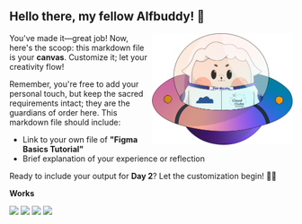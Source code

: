 ## Hello there, my fellow Alfbuddy! 💖

<img align="right" width="250px" src="../../assets/alf/alf-ufo.png">

You've made it—great job! Now, here's the scoop: this markdown file is your **canvas**. Customize it; let your creativity flow!

Remember, you're free to add your personal touch, but keep the sacred requirements intact; they are the guardians of order here. This markdown file should include:
- Link to your own file of **"Figma Basics Tutorial"**
- Brief explanation of your experience or reflection

Ready to include your output for **Day 2**? Let the customization begin! 🚀✨

<!-- You may now delete and modify the content of this file -->

**Works**

<img src="C:\AWS UI_UX\AWSCC-CodeQuest-UI-UX\works\day 1\Screenshot 2023-12-28 185224.png">

<img src="C:\AWS UI_UX\AWSCC-CodeQuest-UI-UX\works\day 2\Screenshot 2023-12-28 185224.png">

<img src="C:\AWS UI_UX\AWSCC-CodeQuest-UI-UX\works\day 2\Screenshot 2023-12-28 185237.png">

<img src="C:\AWS UI_UX\AWSCC-CodeQuest-UI-UX\works\day 2\Screenshot 2023-12-28 185248.png">


